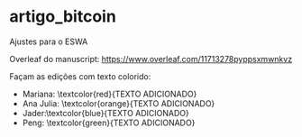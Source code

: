 # artigo_bitcoin
Ajustes para o ESWA

Overleaf do manuscript: https://www.overleaf.com/11713278pyppsxmwnkvz

Façam as edições com texto colorido:
* Mariana: \textcolor{red}{TEXTO ADICIONADO}
* Ana Julia: \textcolor{orange}{TEXTO ADICIONADO}
* Jader:\textcolor{blue}{TEXTO ADICIONADO} 
* Peng: \textcolor{green}{TEXTO ADICIONADO}
